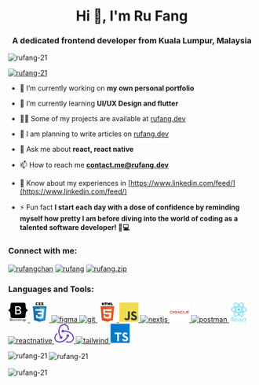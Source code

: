 <h1 align="center">Hi 👋, I'm Ru Fang</h1>
<h3 align="center">A dedicated frontend developer from Kuala Lumpur, Malaysia</h3>

<p align="left"> <img src="https://komarev.com/ghpvc/?username=rufang-21&label=Profile%20views&color=0e75b6&style=flat" alt="rufang-21" /> </p>

<p align="left"> <a href="https://github.com/ryo-ma/github-profile-trophy"><img src="https://github-profile-trophy.vercel.app/?username=rufang-21" alt="rufang-21" /></a> </p>

- 🔭 I’m currently working on **my own personal portfolio**

- 🌱 I’m currently learning **UI/UX Design and flutter**

- 👨‍💻 Some of my projects are available at [rufang.dev](rufang.dev)

- 📝 I am planning to write articles on [rufang.dev](rufang.dev)

- 💬 Ask me about **react, react native**

- 📫 How to reach me **contact.me@rufang.dev**

- 📄 Know about my experiences in [https://www.linkedin.com/feed/](https://www.linkedin.com/feed/)

- ⚡ Fun fact **I start each day with a dose of confidence by reminding myself how pretty I am before diving into the world of coding as a talented software developer! 🌟💻**

<h3 align="left">Connect with me:</h3>
<p align="left">
<a href="https://linkedin.com/in/rufangchan" target="blank"><img align="center" src="https://raw.githubusercontent.com/rahuldkjain/github-profile-readme-generator/master/src/images/icons/Social/linked-in-alt.svg" alt="rufangchan" height="30" width="40" /></a>
<a href="https://fb.com/rufang" target="blank"><img align="center" src="https://raw.githubusercontent.com/rahuldkjain/github-profile-readme-generator/master/src/images/icons/Social/facebook.svg" alt="rufang" height="30" width="40" /></a>
<a href="https://instagram.com/rufang.zip" target="blank"><img align="center" src="https://raw.githubusercontent.com/rahuldkjain/github-profile-readme-generator/master/src/images/icons/Social/instagram.svg" alt="rufang.zip" height="30" width="40" /></a>
</p>

<h3 align="left">Languages and Tools:</h3>
<p align="left"> <a href="https://getbootstrap.com" target="_blank" rel="noreferrer"> <img src="https://raw.githubusercontent.com/devicons/devicon/master/icons/bootstrap/bootstrap-plain-wordmark.svg" alt="bootstrap" width="40" height="40"/> </a> <a href="https://www.w3schools.com/css/" target="_blank" rel="noreferrer"> <img src="https://raw.githubusercontent.com/devicons/devicon/master/icons/css3/css3-original-wordmark.svg" alt="css3" width="40" height="40"/> </a> <a href="https://www.figma.com/" target="_blank" rel="noreferrer"> <img src="https://www.vectorlogo.zone/logos/figma/figma-icon.svg" alt="figma" width="40" height="40"/> </a> <a href="https://git-scm.com/" target="_blank" rel="noreferrer"> <img src="https://www.vectorlogo.zone/logos/git-scm/git-scm-icon.svg" alt="git" width="40" height="40"/> </a> <a href="https://www.w3.org/html/" target="_blank" rel="noreferrer"> <img src="https://raw.githubusercontent.com/devicons/devicon/master/icons/html5/html5-original-wordmark.svg" alt="html5" width="40" height="40"/> </a> <a href="https://developer.mozilla.org/en-US/docs/Web/JavaScript" target="_blank" rel="noreferrer"> <img src="https://raw.githubusercontent.com/devicons/devicon/master/icons/javascript/javascript-original.svg" alt="javascript" width="40" height="40"/> </a> <a href="https://nextjs.org/" target="_blank" rel="noreferrer"> <img src="https://cdn.worldvectorlogo.com/logos/nextjs-2.svg" alt="nextjs" width="40" height="40"/> </a> <a href="https://www.oracle.com/" target="_blank" rel="noreferrer"> <img src="https://raw.githubusercontent.com/devicons/devicon/master/icons/oracle/oracle-original.svg" alt="oracle" width="40" height="40"/> </a> <a href="https://postman.com" target="_blank" rel="noreferrer"> <img src="https://www.vectorlogo.zone/logos/getpostman/getpostman-icon.svg" alt="postman" width="40" height="40"/> </a> <a href="https://reactjs.org/" target="_blank" rel="noreferrer"> <img src="https://raw.githubusercontent.com/devicons/devicon/master/icons/react/react-original-wordmark.svg" alt="react" width="40" height="40"/> </a> <a href="https://reactnative.dev/" target="_blank" rel="noreferrer"> <img src="https://reactnative.dev/img/header_logo.svg" alt="reactnative" width="40" height="40"/> </a> <a href="https://redux.js.org" target="_blank" rel="noreferrer"> <img src="https://raw.githubusercontent.com/devicons/devicon/master/icons/redux/redux-original.svg" alt="redux" width="40" height="40"/> </a> <a href="https://tailwindcss.com/" target="_blank" rel="noreferrer"> <img src="https://www.vectorlogo.zone/logos/tailwindcss/tailwindcss-icon.svg" alt="tailwind" width="40" height="40"/> </a> <a href="https://www.typescriptlang.org/" target="_blank" rel="noreferrer"> <img src="https://raw.githubusercontent.com/devicons/devicon/master/icons/typescript/typescript-original.svg" alt="typescript" width="40" height="40"/> </a> </p>

<p><img align="left" src="https://github-readme-stats.vercel.app/api/top-langs?username=rufang-21&show_icons=true&locale=en&layout=compact" alt="rufang-21" /></p>

<p>&nbsp;<img align="center" src="https://github-readme-stats.vercel.app/api?username=rufang-21&show_icons=true&locale=en" alt="rufang-21" /></p>

<p><img align="center" src="https://github-readme-streak-stats.herokuapp.com/?user=rufang-21&" alt="rufang-21" /></p>
